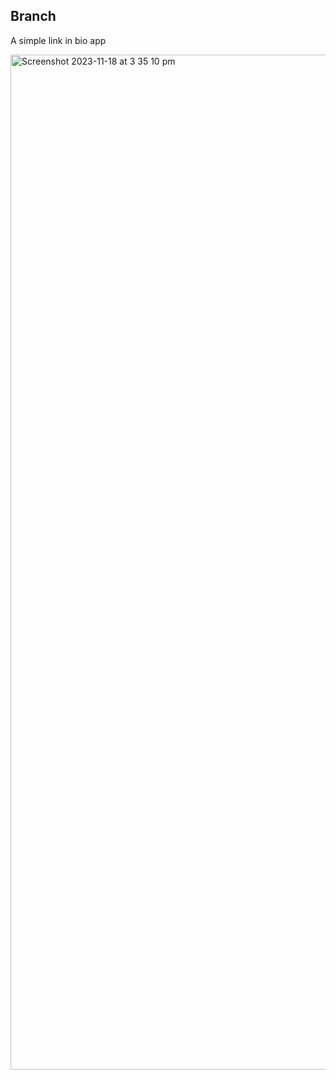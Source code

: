 ## Branch

A simple link in bio app

<img width="1624" alt="Screenshot 2023-11-18 at 3 35 10 pm" src="https://github.com/Shaun-Anderson/branch/assets/26397623/adb87562-7fe6-4f7b-be8c-ce18b4cd6404">
